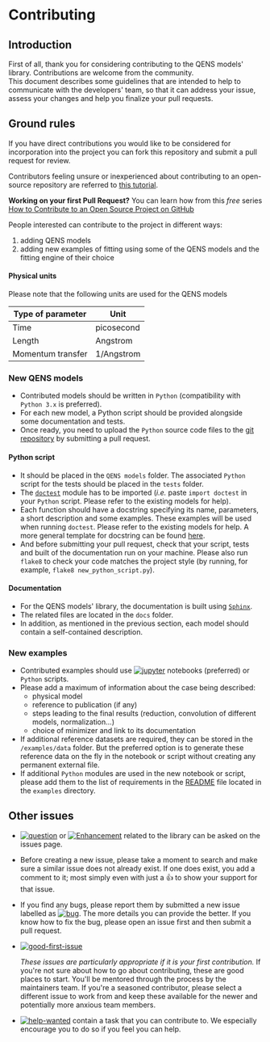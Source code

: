 # Contributing

## Introduction

First of all, thank you for considering contributing to the QENS models' 
library. Contributions are welcome from the community.   
This document describes some guidelines that are intended to help to communicate 
with the developers' team, so that it can address your issue, assess your 
changes and help you finalize your pull requests.

## Ground rules

If you have direct contributions you would like to be considered for 
incorporation into the project you can fork this repository and submit a pull 
request for review.


Contributors feeling unsure or inexperienced about contributing to an open-source 
repository are referred to [this tutorial](https://github.com/firstcontributions/first-contributions).

**Working on your first Pull Request?** You can learn how from this *free* 
series 
[How to Contribute to an Open Source Project on GitHub](https://egghead.io/series/how-to-contribute-to-an-open-source-project-on-github) 


People interested can contribute to the project in different ways:
1. adding QENS models
2. adding new examples of fitting using some of the QENS models and the 
  fitting engine of their choice 
  
#### Physical units
Please note that the following units are used for the QENS models

| Type of parameter | Unit          |
| ----------------- |---------------|
| Time              | picosecond    |
| Length            | Angstrom      |
| Momentum transfer | 1/Angstrom    |
  
### New QENS models

- Contributed models should be written in `Python` (compatibility with 
  `Python 3.x` is preferred).
- For each new model, a Python script should be provided alongside some 
 documentation and tests.
- Once ready, you need to upload the `Python` source code files to the 
  [git repository](https://github.com/QENSlibrary/QENSmodels) by submitting a 
  pull request.


#### Python script
- It should be placed in the `QENS models` folder. The associated `Python` 
  script for the tests should be placed in the `tests` folder. 
- The [`doctest`](https://docs.python.org/2/library/doctest.html) module has 
  to be imported (*i.e.* paste `import doctest` in your 
  `Python` script. Please refer to the existing models 
  for help).
- Each function should have a docstring specifying its name, parameters, a 
  short description and some examples. These examples will be used when 
  running `doctest`. Please refer to the existing models 
  for help. A more general template for docstring can be found 
  [here](https://sphinxcontrib-napoleon.readthedocs.io/en/latest/example_numpy.html). 
- And before submitting your pull request, check that your script, tests and 
  built of the documentation run on your machine. Please also run ``flake8`` 
  to check your code matches the project style (by running, for example, 
  `flake8 new_python_script.py`).

#### Documentation

- For the QENS models' library, the documentation is built using 
  [`Sphinx`](http://www.sphinx-doc.org/en/master/).
- The related files are located in the `docs` folder.
- In addition, as mentioned in the previous section, each model should contain 
  a self-contained description. 


### New examples
    
- Contributed examples should use [![jupyter](https://img.shields.io/badge/-jupyter-%236091f2.svg)][labels-jupyter] notebooks (preferred) or `Python` 
  scripts.
- Please add a maximum of information about the case being described: 
    * physical model
    * reference to publication (if any)
    * steps leading to the final results 
      (reduction, convolution of different models, normalization...)
    * choice of minimizer and link to its documentation
- If additional reference datasets are required, they can be stored in 
the `/examples/data` folder. But the preferred option is to generate these 
reference data on the fly in the notebook or script without creating any 
permanent external file.
- If additional `Python` modules are used in the new notebook or script, 
please add them to the list of requirements in the 
[README](./examples/README.md) file located in the `examples` directory.
       

## Other issues
- [![question](https://img.shields.io/badge/-question-%23d876e3.svg)][labels-question] 
  or [![Enhancement](https://img.shields.io/badge/-enhancement-%23a2eeef.svg)][labels-enhancement] related to the library can be asked on the issues page. 
- Before creating a new issue, please take a moment to search and make sure a 
  similar issue does not already exist. If one does exist, you add a comment to 
  it; most simply even with just a :+1: to show your support for that issue.
- If you find any bugs, please report them by submitted a new issue labelled 
  as [![bug](https://img.shields.io/badge/-bug-%23d73a4a.svg)][labels-bug]. 
  The more details you can provide the better. If you know how to fix the bug, 
   please open an issue first and then submit a pull request.
- [![good-first-issue](https://img.shields.io/badge/-good%20first%20issue-%237057ff.svg)][labels-firstissue] 
    
    *These issues are particularly appropriate if it is your first 
    contribution.*
    If you're not sure about how to go about contributing, these are good 
    places to start. You'll be mentored through the process by the maintainers 
    team. If you're a seasoned contributor, please select a different issue to 
    work from and keep these available for the newer and potentially more 
    anxious team members.
- [![help-wanted](https://img.shields.io/badge/-help%20wanted-%23008672.svg)][labels-helpwanted] 
    contain a task that you can contribute to. We especially 
    encourage you to do so if you feel you can help.


[qens-issues-labels]: https://github.com/QENSlibrary/QENSmodels/labels
[labels-bug]: https://github.com/QENSlibrary/QENSmodels/labels/bug
[labels-helpwanted]: https://github.com/QENSlibrary/QENSmodels/labels/help%20wanted
[labels-question]: https://github.com/QENSlibrary/QENSmodels/labels/question
[labels-enhancement]: https://github.com/QENSlibrary/QENSmodels/labels/enhancement
[labels-jupyter]: https://github.com/QENSlibrary/QENSmodels/labels/jupyter
[labels-firstissue]: https://github.com/QENSlibrary/QENSmodels/labels/good%20first%20issue

[markdown]: https://daringfireball.net/projects/markdown
[github]: https://github.com
